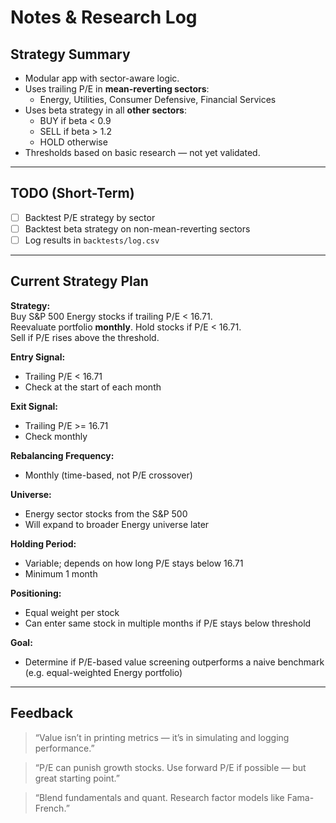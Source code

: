# Notes & Research Log

## Strategy Summary

- Modular app with sector-aware logic.
- Uses trailing P/E in **mean-reverting sectors**:
  - Energy, Utilities, Consumer Defensive, Financial Services
- Uses beta strategy in all **other sectors**:
  - BUY if beta < 0.9  
  - SELL if beta > 1.2  
  - HOLD otherwise
- Thresholds based on basic research — not yet validated.

---

## TODO (Short-Term)

- [ ] Backtest P/E strategy by sector  
- [ ] Backtest beta strategy on non-mean-reverting sectors  
- [ ] Log results in `backtests/log.csv`

---

## Current Strategy Plan

**Strategy:**  
Buy S&P 500 Energy stocks if trailing P/E < 16.71.  
Reevaluate portfolio **monthly**. Hold stocks if P/E < 16.71.  
Sell if P/E rises above the threshold.

**Entry Signal:**  
- Trailing P/E < 16.71  
- Check at the start of each month

**Exit Signal:**  
- Trailing P/E >= 16.71  
- Check monthly

**Rebalancing Frequency:**  
- Monthly (time-based, not P/E crossover)

**Universe:**  
- Energy sector stocks from the S&P 500  
- Will expand to broader Energy universe later

**Holding Period:**  
- Variable; depends on how long P/E stays below 16.71  
- Minimum 1 month

**Positioning:**  
- Equal weight per stock  
- Can enter same stock in multiple months if P/E stays below threshold

**Goal:**  
- Determine if P/E-based value screening outperforms a naive benchmark (e.g. equal-weighted Energy portfolio)

---

## Feedback

> “Value isn’t in printing metrics — it’s in simulating and logging performance.”  

> “P/E can punish growth stocks. Use forward P/E if possible — but great starting point.”  

> “Blend fundamentals and quant. Research factor models like Fama-French.”